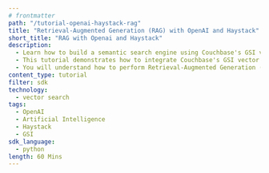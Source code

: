 ```yaml
---
# frontmatter
path: "/tutorial-openai-haystack-rag"
title: "Retrieval-Augmented Generation (RAG) with OpenAI and Haystack"
short_title: "RAG with Openai and Haystack"
description:
  - Learn how to build a semantic search engine using Couchbase's GSI vector index.
  - This tutorial demonstrates how to integrate Couchbase's GSI vector search capabilities with OpenAI embeddings.
  - You will understand how to perform Retrieval-Augmented Generation (RAG) using Haystack, Couchbase and OpenAI services.
content_type: tutorial
filter: sdk
technology:
  - vector search
tags:
  - OpenAI
  - Artificial Intelligence
  - Haystack
  - GSI
sdk_language:
  - python
length: 60 Mins
---
```

